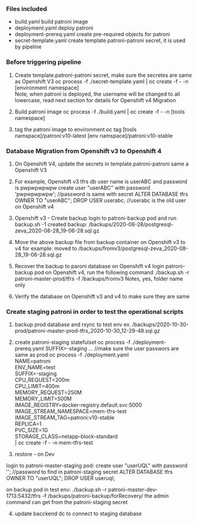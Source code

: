 ### Files included

* build.yaml build patroni image
* deployment.yaml deploy patroni 
* deployment-prereq.yaml create pre-required objects for patroni
* secret-template.yaml create template.patroni-patroni secret, it is used by pipeline

### Before triggering pipeline

1. Create template.patroni-patroni secret, make sure the secretes are same as Openshift V3
oc process -f ./secret-template.yaml | oc create -f - -n [environment namespace]	
Note, when patroni is deployed, the username will be changed to all lowercase, read next section for details for Openshift v4 Migration

2. Build patroni image
oc process -f ./build.yaml | oc create -f - -n [tools namespace]

3. tag the patroni image to environment
oc tag [tools namspace]/patroni:v10-latest [env namspace]/patroni:v10-stable

### Database Migration from Openshift v3 to Openshift 4

1. On Openshift V4, update the secrets in template.patroni-patroni same a Openshift V3

2. 	For example, Openshift v3 tfrs db user name is userABC and password is pwpwpwpwpw
	create user "userABC" with password 'pwpwpwpwpw'; //password is same with secret
	ALTER DATABASE tfrs OWNER TO "userABC";
	DROP USER userabc;   //userabc is the old user on Openshift v4

3. Openshift v3 - Create backup
login to patroni-backup pod and run backup.sh -1
	  created backup:  /backups/2020-08-28/postgresql-zeva_2020-08-28_19-06-28.sql.gz

4. Move the above backup file from backup container on Openshift v3 to v4
	  for example: moved to /backups/fromv3/postgresql-zeva_2020-08-28_19-06-28.sql.gz

5. Recover the backup to paroni database on Openshift v4
login patroni-backup pod on Openshift v4, run the following command
./backup.sh -r patroni-master-prod/tfrs -f /backups/fromv3
Notes, yes, folder name only

6. Verify the database on Openshift v3 and v4 to make sure they are same

### Create staging patroni in order to test the operational scripts

1. backup prod database and rsync to test env ex. /backups/2020-10-30-prod/patroni-master-prod-tfrs_2020-10-30_12-29-48.sql.gz

2. create patroni-staging statefulset
	oc process -f ./deployment-prereq.yaml SUFFIX=-staging ... //make sure the user passwors are same as prod
	oc process -f ./deployment.yaml \
	NAME=patroni \
	ENV_NAME=test \
	SUFFIX=-staging \
	CPU_REQUEST=200m \
	CPU_LIMIT=400m \
	MEMORY_REQUEST=250M \
	MEMORY_LIMIT=500M \
	IMAGE_REGISTRY=docker-registry.default.svc:5000 \
	IMAGE_STREAM_NAMESPACE=mem-tfrs-test \
	IMAGE_STREAM_TAG=patroni:v10-stable \
	REPLICA=1 \
	PVC_SIZE=1G \
	STORAGE_CLASS=netapp-block-standard \
	| oc create -f - -n mem-tfrs-test

3. restore - on Dev

login to patroni-master-staging pod:
    create user "userUQL" with password ''; //password to find in patroni-staging secret
    ALTER DATABASE tfrs OWNER TO "userUQL";
    DROP USER useruql; 
				
on backup pod in test env:
./backup.sh -r patroni-master-dev-1713:5432/tfrs -f /backups/patroni-backup/forRecovery/
the admin command can get from the patroni-staging secret

4. update bacckend dc to connect to staging database

